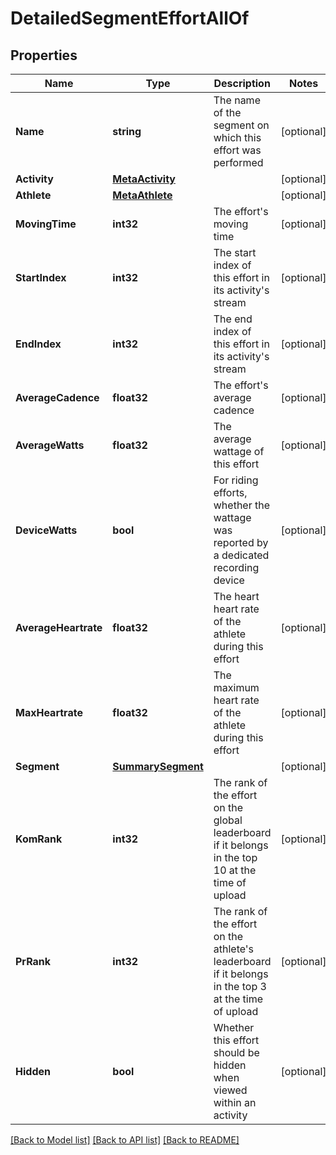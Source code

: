 # DetailedSegmentEffortAllOf

## Properties

Name | Type | Description | Notes
------------ | ------------- | ------------- | -------------
**Name** | **string** | The name of the segment on which this effort was performed | [optional] 
**Activity** | [**MetaActivity**](MetaActivity.md) |  | [optional] 
**Athlete** | [**MetaAthlete**](MetaAthlete.md) |  | [optional] 
**MovingTime** | **int32** | The effort&#39;s moving time | [optional] 
**StartIndex** | **int32** | The start index of this effort in its activity&#39;s stream | [optional] 
**EndIndex** | **int32** | The end index of this effort in its activity&#39;s stream | [optional] 
**AverageCadence** | **float32** | The effort&#39;s average cadence | [optional] 
**AverageWatts** | **float32** | The average wattage of this effort | [optional] 
**DeviceWatts** | **bool** | For riding efforts, whether the wattage was reported by a dedicated recording device | [optional] 
**AverageHeartrate** | **float32** | The heart heart rate of the athlete during this effort | [optional] 
**MaxHeartrate** | **float32** | The maximum heart rate of the athlete during this effort | [optional] 
**Segment** | [**SummarySegment**](SummarySegment.md) |  | [optional] 
**KomRank** | **int32** | The rank of the effort on the global leaderboard if it belongs in the top 10 at the time of upload | [optional] 
**PrRank** | **int32** | The rank of the effort on the athlete&#39;s leaderboard if it belongs in the top 3 at the time of upload | [optional] 
**Hidden** | **bool** | Whether this effort should be hidden when viewed within an activity | [optional] 

[[Back to Model list]](../README.md#documentation-for-models) [[Back to API list]](../README.md#documentation-for-api-endpoints) [[Back to README]](../README.md)


